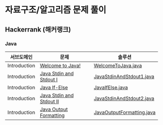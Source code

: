 # 자료구조/알고리즘 문제 풀이
## Hackerrank (해커랭크)
### Java

|서브도메인     |문제                                                       		 		              |솔루션                                                                                                                               				 		                               |
|------------|----------------------------------------------------------------------------------------|----------------------------------------------------------------------------------------------------------------------------------------------------------------------------------------|
|Introduction|[Welcome to Java!](https://www.hackerrank.com/challenges/welcome-to-java)               |[WelcomeToJava.java](https://github.com/siwoon-son/data-structures-and-algorithms/blob/master/src/main/java/hackerrank/java/easy/WelcomeToJava/WelcomeToJava.java)                      |
|Introduction|[Java Stdin and Stdout I](https://www.hackerrank.com/challenges/java-stdin-and-stdout-1)|[JavaStdinAndStdout1.java](https://github.com/siwoon-son/data-structures-and-algorithms/blob/master/src/main/java/hackerrank/java/easy/JavaStdinAndStdout1/JavaStdinAndStdout1.java)    |
|Introduction|[Java If-Else](https://www.hackerrank.com/challenges/java-if-else)                      |[JavaIfElse.java](https://github.com/siwoon-son/data-structures-and-algorithms/blob/master/src/main/java/hackerrank/java/easy/JavaIfElse/JavaIfElse.java)                               |
|Introduction|[Java Stdin and Stdout II](https://www.hackerrank.com/challenges/java-stdin-stdout)     |[JavaStdinAndStdout2.java](https://github.com/siwoon-son/data-structures-and-algorithms/blob/master/src/main/java/hackerrank/java/easy/JavaStdinAndStdout2/JavaStdinAndStdout2.java)    |
|Introduction|[Java Output Formatting](https://www.hackerrank.com/challenges/java-output-formatting)  |[JavaOutputFormatting.java](https://github.com/siwoon-son/data-structures-and-algorithms/blob/master/src/main/java/hackerrank/java/easy/JavaOutputFormatting/JavaOutputFormatting.java) |

